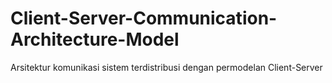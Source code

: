 # Client-Server-Communication-Architecture-Model
Arsitektur komunikasi sistem terdistribusi dengan permodelan Client-Server
